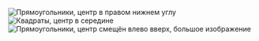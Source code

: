![Прямоугольники, центр в правом нижнем углу](/cs/TagsCloudVisualization/images/images/result0.bmp)
![Квадраты, центр в середине](/cs/TagsCloudVisualization/images/images/result1.bmp)
![Прямоугольники, центр смещён влево вверх, большое изображение](/cs/TagsCloudVisualization/images/images/result2.bmp)